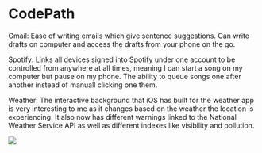 # CodePath

Gmail:
Ease of writing emails which give sentence suggestions.
Can write drafts on computer and access the drafts from your phone on the go.

Spotify:
Links all devices signed into Spotify under one account to be controlled from anywhere at all times, meaning I can start a song on my computer but pause on my phone.
The ability to queue songs one after another instead of manuall clicking one them.

Weather:
The interactive background that iOS has built for the weather app is very interesting to me as it changes based on the weather the location is experiencing.
It also now has different warnings linked to the National Weather Service API as well as different indexes like visibility and pollution.

![](https://i.imgur.com/uzu2d3v.gif)
